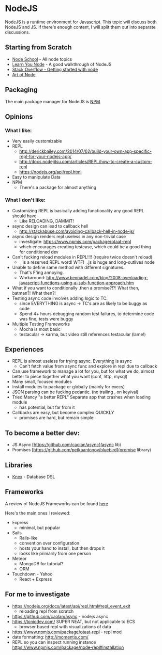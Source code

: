 # NodeJS

[NodeJS](https://nodejs.org) is a runtime environment for [Javascript](https://en.wikipedia.org/wiki/JavaScript).  This topic will discuss both NodeJS and JS.  If there's enough content, I will split them out into separate discussions.

## Starting from Scratch

* [Node School](http://nodeschool.io) - All node topics
* [Learn You Node](https://github.com/workshopper/learnyounode) - A good walkthrough of NodeJS
* [Stack Overflow - Getting started with node](http://stackoverflow.com/questions/2353818/how-do-i-get-started-with-node-js)
* [Art of Node](https://github.com/maxogden/art-of-node)
	
## Packaging

The main package manager for NodeJS is [NPM](https://www.npmjs.com/)

## Opinions

### What I like:
* Very easily customizable
* REPL
  * http://derickbailey.com/2014/07/02/build-your-own-app-specific-repl-for-your-nodejs-app/
  * http://docs.nodejitsu.com/articles/REPL/how-to-create-a-custom-repl
  * https://nodejs.org/api/repl.html
* Easy to manipulate Data 
* NPM
  * There's a package for almost anything


### What I don't like:
* Customizing REPL is basically adding functionality any good REPL should have
  * Like RELOADING, DAMMIT!
* async design can lead to callback hell
	* http://stackabuse.com/avoiding-callback-hell-in-node-js/
* async design renders repl useless in any non-trivial case
	* investigate: https://www.npmjs.com/package/otaat-repl
	* which encourages creating testcase, which could be a good thing for conditioned dev
* Can't fucking reload modules in REPL!!!! (require twice doesn't reload)
	* _ is a reserved REPL word!  WTF!  _.js is huge and long-outlives node
* Unable to define same method with different signatures.  
	* That's F'ing annoying.
	* Workaround:  http://www.bennadel.com/blog/2008-overloading-javascript-functions-using-a-sub-function-approach.htm
* What if you want to conditionally .then a promise?!?!  What then, batman?!  What then?!
* Testing async code involves adding logic to TC.
	* since EVERYTHING is async -> TC's are as likely to be buggy as code
	* Spend 4+ hours debugging random test failures, to determine code was fine, tests were buggy
* Multiple Testing Frameworks
  * Mocha is most basic
  * testacular -> karma, but video still references testacular (lame!)

## Experiences
* REPL is almost useless for trying async.  Everything is async
	* Can't fetch value from async func and explore in repl due to callback
* Can use framework to manage a lot for you, but for what we do, almost better to piece together what you want (conf, http, mysql)
* Many small, focused modules 
* Install modules to package or globally (mainly for execs)
* JSON parsing can be fucking pedantic.  (no trailing , on key/val)
* Tried Mancy "a better REPL"  Separate app that crashes when loading module
  * has potential, but far from it
* Callbacks are easy, but become complex QUICKLY
	* promises are hard, but remain simple

## To become a better dev:
* JS Async
  [https://github.com/caolan/async](async lib)
* Promises
  [https://github.com/petkaantonov/bluebird](promise library)
  

## Libraries
* [Knex](http://knexjs.org) - Database DSL

## Frameworks

A review of NodeJS Frameworks can be found [here](http://nodeframework.com/)

Here's the main ones I reviewed:
* Express
  * minimal, but popular
* Sails
  * Rails-like
  * convention over configuration
  * hosts your hand to install, but then drops it
  * looks like primarily from one person
* Meteor
  * MongoDB for tutorial?  
  * ORM
* Touchdown - Yahoo
  * React + Express
  
## For me to investigate
* https://nodejs.org/docs/latest/api/repl.html#repl_event_exit 
	* reloading repl from scratch
* https://github.com/caolan/async - nodejs async
* https://tonicdev.com/  SUPER NEAT, but not applicable to ECS
	* browser based repl with visualizations of data
* https://www.npmjs.com/package/otaat-repl - repl mod
* date formatting: http://momentjs.com/
* REPL so you can inspect running instance https://www.npmjs.com/package/node-repl#installation


